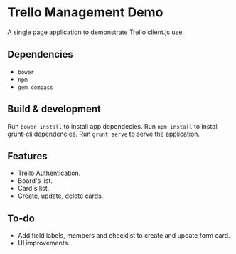 # Trello Management Demo

A single page application to demonstrate Trello client.js use.

## Dependencies
- `bower`
- `npm`
- `gem compass`

## Build & development

Run `bower install` to install app dependecies.
Run `npm install` to install grunt-cli dependencies.
Run `grunt serve` to serve the application.

## Features

- Trello Authentication.
- Board's list.
- Card's list.
- Create, update, delete cards.

## To-do
- Add field labels, members and checklist to create and update form card.
- UI improvements.
